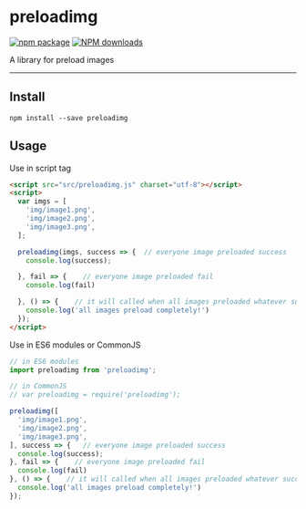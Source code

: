 # preloadimg

[![npm package](https://img.shields.io/npm/v/preloadimg.svg?style=flat-square)](https://www.npmjs.org/package/preloadimg)
[![NPM downloads](http://img.shields.io/npm/dm/preloadimg.svg?style=flat-square)](https://npmjs.org/package/preloadimg)

A library for preload images

---

## Install
`npm install --save preloadimg`

## Usage
Use in script tag
```html
<script src="src/preloadimg.js" charset="utf-8"></script>
<script>
  var imgs = [
    'img/image1.png',
    'img/image2.png',
    'img/image3.png',
  ];

  preloadimg(imgs, success => {  // everyone image preloaded success
    console.log(success);

  }, fail => {    // everyone image preloaded fail
    console.log(fail)

  }, () => {    // it will called when all images preloaded whatever succeeded or failed
    console.log('all images preload completely!')
  });
</script>
```
Use in ES6 modules or CommonJS
```js
// in ES6 modules
import preloadimg from 'preloadimg';

// in CommonJS
// var preloadimg = require('preloadimg');

preloadimg([
  'img/image1.png',
  'img/image2.png',
  'img/image3.png',
], success => {   // everyone image preloaded success
  console.log(success);
}, fail => {    // everyone image preloaded fail
  console.log(fail)
}, () => {    // it will called when all images preloaded whatever succeeded or failed
  console.log('all images preload completely!')
});
```
